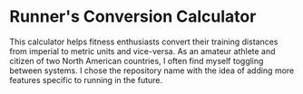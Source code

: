 # Runner's Conversion Calculator
This calculator helps fitness enthusiasts convert their training distances from imperial to metric units and vice-versa. As an amateur athlete and citizen of two North American countries, I often find myself toggling between systems. I chose the repository name with the idea of adding more features specific to running in the future.